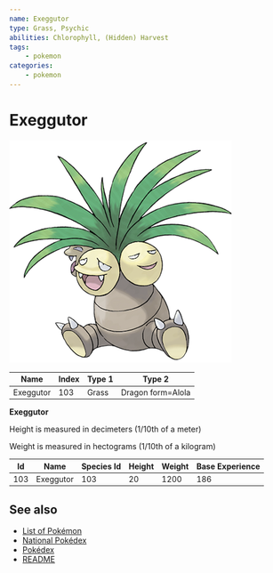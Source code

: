 ```yaml
---
name: Exeggutor
type: Grass, Psychic
abilities: Chlorophyll, (Hidden) Harvest
tags:
    - pokemon
categories:
    - pokemon
---
```


# Exeggutor


![Exeggutor](images/103.png)

| **Name** | **Index** | **Type 1** | **Type 2** |
|----|----|----|----|
| Exeggutor | 103 | Grass | Dragon form=Alola  |

**Exeggutor** 


Height is measured in decimeters (1/10th of a meter)

Weight is measured in hectograms (1/10th of a kilogram)

| **Id** | **Name** | **Species Id** | **Height** | **Weight** | **Base Experience** |
|--------|----------|----------------|------------|------------|---------------------|
| 103 | Exeggutor | 103 | 20 | 1200 | 186 |


## See also

- [List of Pokémon](../pokemon.md)
- [National Pokédex](../national_pokedex.md)
- [Pokédex](../pokedex.md)
- [README](../README.md)
